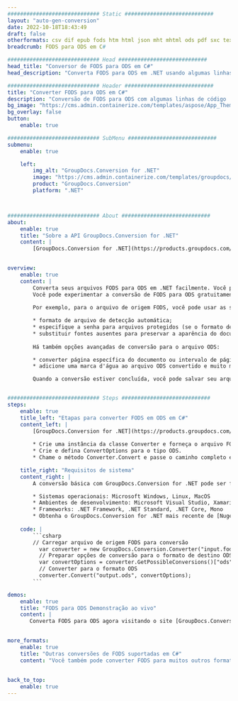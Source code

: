 ```yaml
---
############################# Static ############################
layout: "auto-gen-conversion"
date: 2022-10-18T18:43:49
draft: false
otherformats: csv dif epub fods htm html json mht mhtml ods pdf sxc tex tsv xlam xls xlsb xlsm xlsx xlt xltm xltx xml xps
breadcrumb: FODS para ODS em C#

############################# Head ############################
head_title: "Conversor de FODS para ODS em C#"
head_description: "Converta FODS para ODS em .NET usando algumas linhas de código. Use a API de conversão de documentos do GroupDocs para converter mais de 160 formatos de arquivo."

############################# Header ############################
title: "Converter FODS para ODS em C#"
description: "Conversão de FODS para ODS com algumas linhas de código .NET"
bg_image: "https://cms.admin.containerize.com/templates/aspose/App_Themes/V3/images/bg/header1.png"
bg_overlay: false
button:
    enable: true

############################# SubMenu ############################
submenu:
    enable: true

    left:
        img_alt: "GroupDocs.Conversion for .NET"
        image: "https://cms.admin.containerize.com/templates/groupdocs/images/product-logos/90x90-noborder/groupdocs-conversion-net.png"
        product: "GroupDocs.Conversion"
        platform: ".NET"



############################# About ############################
about:
    enable: true
    title: "Sobre a API GroupDocs.Conversion for .NET"
    content: |
        [GroupDocs.Conversion for .NET](https://products.groupdocs.com/conversion/net/) pode ser usado para converter Microsoft Word, Excel, PowerPoint, PDF, Visio e outros formatos. GroupDocs.Conversion é uma API independente que é adequada para sistemas internos e de back-end onde é necessário alto desempenho. Não depende de nenhum software como Microsoft ou Open Office.
    

overview:
    enable: true
    content: |
        Converta seus arquivos FODS para ODS em .NET facilmente. Você pode usar apenas algumas linhas de código C# em qualquer plataforma de sua escolha, como - Windows, Linux, macOS.
        Você pode experimentar a conversão de FODS para ODS gratuitamente e avaliar a qualidade dos resultados da conversão. Juntamente com cenários de conversão de arquivo simples, você pode tentar opções mais avançadas para carregar o arquivo de origem FODS e para salvar o resultado de saída ODS. 
        
        Por exemplo, para o arquivo de origem FODS, você pode usar as seguintes opções de carregamento:

        * formato de arquivo de detecção automática;
        * especifique a senha para arquivos protegidos (se o formato de arquivo suportar);
        * substituir fontes ausentes para preservar a aparência do documento.
        
        Há também opções avançadas de conversão para o arquivo ODS:

        * converter página específica do documento ou intervalo de páginas;
        * adicione uma marca d'água ao arquivo ODS convertido e muito mais.

        Quando a conversão estiver concluída, você pode salvar seu arquivo ODS no caminho do arquivo local ou em qualquer armazenamento de terceiros, como FTP, Amazon S3, Google Drive, Dropbox etc. Observe - para converter FODS para {{ TO}} não há necessidade de nenhum software adicional instalado - como MS Office, Open Office, Adobe Acrobat Reader etc.


############################# Steps ############################
steps:
    enable: true
    title_left: "Etapas para converter FODS em ODS em C#"
    content_left: |
        [GroupDocs.Conversion for .NET](https://products.groupdocs.com/conversion/net/) torna mais fácil para os desenvolvedores converter um arquivo FODS para ODS com algumas linhas de código.
        
        * Crie uma instância da classe Converter e forneça o arquivo FODS com o caminho completo
        * Crie e defina ConvertOptions para o tipo ODS.
        * Chame o método Converter.Convert e passe o caminho completo e o formato (ODS) como parâmetro

    title_right: "Requisitos de sistema"
    content_right: |
        A conversão básica com GroupDocs.Conversion for .NET pode ser feita em apenas algumas etapas simples. Nossas APIs são suportadas em todas as principais plataformas e sistemas operacionais. Antes de executar o código abaixo, certifique-se de ter os seguintes pré-requisitos instalados em seu sistema.

        * Sistemas operacionais: Microsoft Windows, Linux, MacOS
        * Ambientes de desenvolvimento: Microsoft Visual Studio, Xamarin, MonoDevelop
        * Frameworks: .NET Framework, .NET Standard, .NET Core, Mono
        * Obtenha o GroupDocs.Conversion for .NET mais recente de [Nuget](https://www.nuget.org/packages/groupdocs.conversion)
         
    code: |
        ```csharp    
        // Carregar arquivo de origem FODS para conversão
          var converter = new GroupDocs.Conversion.Converter("input.fods");
          // Preparar opções de conversão para o formato de destino ODS
          var convertOptions = converter.GetPossibleConversions()["ods"].ConvertOptions;
          // Converter para o formato ODS
          converter.Convert("output.ods", convertOptions);
        ```

demos:
    enable: true
    title: "FODS para ODS Demonstração ao vivo"
    content: |
       Converta FODS para ODS agora visitando o site [GroupDocs.Conversion App](https://products.groupdocs.app/conversion/family). A demonstração online tem as seguintes vantagens
          

more_formats:
    enable: true
    title: "Outras conversões de FODS suportadas em C#"
    content: "Você também pode converter FODS para muitos outros formatos de arquivo. Por favor, veja a lista abaixo."
       
       
back_to_top:
    enable: true
---
```

